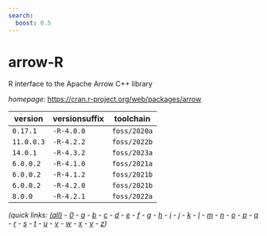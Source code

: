 ```yaml
---
search:
  boost: 0.5
---
```

# arrow-R

R interface to the Apache Arrow C++ library

*homepage*: <https://cran.r-project.org/web/packages/arrow>

version | versionsuffix | toolchain
--------|---------------|----------
``0.17.1`` | ``-R-4.0.0`` | ``foss/2020a``
``11.0.0.3`` | ``-R-4.2.2`` | ``foss/2022b``
``14.0.1`` | ``-R-4.3.2`` | ``foss/2023a``
``6.0.0.2`` | ``-R-4.1.0`` | ``foss/2021a``
``6.0.0.2`` | ``-R-4.1.2`` | ``foss/2021b``
``6.0.0.2`` | ``-R-4.2.0`` | ``foss/2021b``
``8.0.0`` | ``-R-4.2.1`` | ``foss/2022a``


*(quick links: [(all)](../index.md) - [0](../0/index.md) - [a](../a/index.md) - [b](../b/index.md) - [c](../c/index.md) - [d](../d/index.md) - [e](../e/index.md) - [f](../f/index.md) - [g](../g/index.md) - [h](../h/index.md) - [i](../i/index.md) - [j](../j/index.md) - [k](../k/index.md) - [l](../l/index.md) - [m](../m/index.md) - [n](../n/index.md) - [o](../o/index.md) - [p](../p/index.md) - [q](../q/index.md) - [r](../r/index.md) - [s](../s/index.md) - [t](../t/index.md) - [u](../u/index.md) - [v](../v/index.md) - [w](../w/index.md) - [x](../x/index.md) - [y](../y/index.md) - [z](../z/index.md))*

